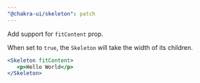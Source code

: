 ```yaml
---
"@chakra-ui/skeleton": patch
---
```


Add support for `fitContent` prop.

When set to `true`, the `Skeleton` will take the width of its children.

```jsx live=false
<Skeleton fitContent>
   <p>Hello World</p>
</Skeleton>
```

